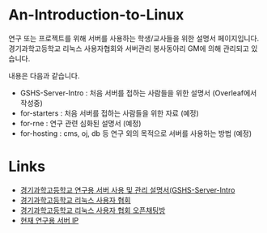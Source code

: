 # An-Introduction-to-Linux
연구 또는 프로젝트를 위해 서버를 사용하는 학생/교사들을 위한 설명서 페이지입니다. 경기과학고등학교 리눅스 사용자협회와 서버관리 봉사동아리 GM에 의해 관리되고 있습니다.


내용은 다음과 같습니다.
* GSHS-Server-Intro : 처음 서버를 접하는 사람들을 위한 설명서 (Overleaf에서 작성중)
* for-starters : 처음 서버를 접하는 사람들을 위한 자료 (예정)
* for-rne : 연구 관련 심화된 설명서 (예정)
* for-hosting : cms, oj, db 등 연구 외의 목적으로 서버를 사용하는 방법 (예정)

# Links
* [경기과학고등학교 연구용 서버 사용 및 관리 설명서(GSHS-Server-Intro](https://www.overleaf.com/project/60a1d2365a26a733e5a9b16f)
* [경기과학고등학교 리눅스 사용자 협회](https://github.com/gshslinuxintro)
* [경기과학고등학교 리눅스 사용자 협회 오픈채팅방](https://open.kakao.com/o/gL8MCked)
* [현재 연구용 서버 IP](http://115.23.235.135)
